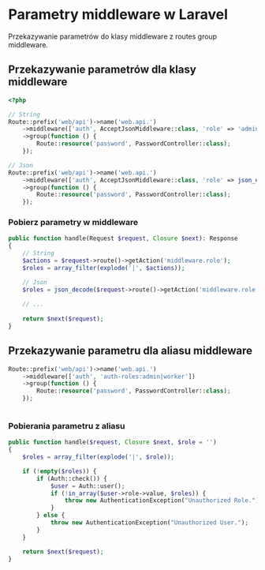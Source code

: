 # Parametry middleware w Laravel
Przekazywanie parametrów do klasy middleware z routes group middleware.

## Przekazywanie parametrów dla klasy middleware

```php
<?php

// String
Route::prefix('web/api')->name('web.api.')
	->middleware(['auth', AcceptJsonMiddleware::class, 'role' => 'admin|worker'])
	->group(function () {
		Route::resource('password', PasswordController::class);
	});

// Json
Route::prefix('web/api')->name('web.api.')
	->middleware(['auth', AcceptJsonMiddleware::class, 'role' => json_encode(['admin', 'worker'])])
	->group(function () {
		Route::resource('password', PasswordController::class);
	});
```

### Pobierz parametry w middleware

```php
public function handle(Request $request, Closure $next): Response
{
	// String 
	$actions = $request->route()->getAction('middleware.role');
	$roles = array_filter(explode('|', $actions));

	// Json
	$roles = json_decode($request->route()->getAction('middleware.role'));
	
	// ...
	
	return $next($request);
}
```

## Przekazywanie parametru dla aliasu middleware

```php
Route::prefix('web/api')->name('web.api.')
	->middleware(['auth', 'auth-roles:admin|worker'])
	->group(function () {
		Route::resource('password', PasswordController::class);
	});
  
```

### Pobierania parametru z aliasu

```php
public function handle($request, Closure $next, $role = '')
{
	$roles = array_filter(explode('|', $role));

	if (!empty($roles)) {
		if (Auth::check()) {
			$user = Auth::user();
			if (!in_array($user->role->value, $roles)) {
				throw new AuthenticationException("Unauthorized Role.");
			}
		} else {
			throw new AuthenticationException("Unauthorized User.");
		}
	}

	return $next($request);
}
